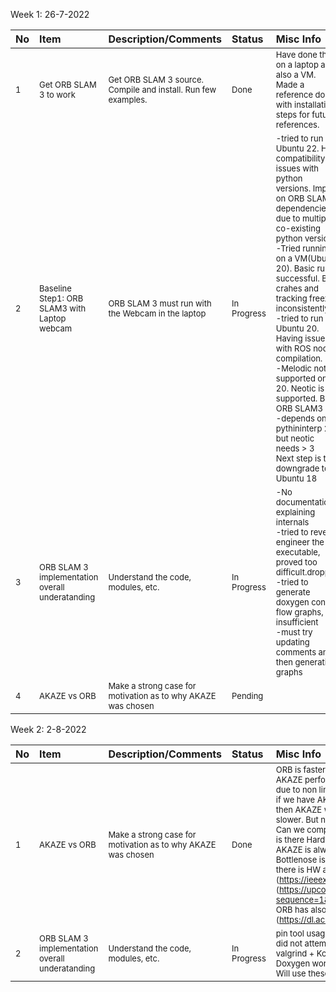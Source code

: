 
Week 1: 26-7-2022

|No			|Item			|Description/Comments			|Status			|Misc Info|		
| :--- |			:--- |			:--- |			:--- |			:--- |		
|<font size=2>	1	</font>|	<font size=2>	Get ORB SLAM 3 to work	</font>|	<font size=2>	Get ORB SLAM 3 source. Compile and install. Run few examples.	</font>|	<font size=2>	Done	</font>|	<font size=2>	Have done this on a laptop and also a VM. Made a reference doc with installation steps for future references.	</font>|
|<font size=2>	2	</font>|	<font size=2>	Baseline Step1: ORB SLAM3 with Laptop webcam	</font>|	<font size=2>	ORB SLAM 3 must run with the Webcam in the laptop	</font>|	<font size=2>	In Progress	</font>|	<font size=2>	 -tried to run on Ubuntu 22. Had compatibility issues with python versions. Impact on ORB SLAM3 dependencies due to multiple co-existing python versions<br/>-Tried running on a VM(Ubuntu 20). Basic run successful. But crahes and tracking freezes inconsistently.<br/>-tried to run on Ubuntu 20. Having issues with ROS node compilation. <br/>-Melodic not supported on 20. Neotic is supported. But ORB SLAM3<br/>-depends on pythininterp 2.7 but neotic needs > 3<br/>Next step is to downgrade to Ubuntu 18	</font>|
|<font size=2>	3	</font>|	<font size=2>	ORB SLAM 3 implementation overall underatanding	</font>|	<font size=2>	Understand the code, modules, etc.	</font>|	<font size=2>	In Progress	</font>|	<font size=2>	 -No documentation explaining internals<br/>-tried to reverse engineer the executable, proved too difficult.dropped<br/>-tried to generate doxygen control flow graphs, but insufficient<br/>-must try updating comments and then generating graphs	</font>|
|<font size=2>	4	</font>|	<font size=2>	AKAZE vs ORB	</font>|	<font size=2>	Make a strong case for motivation as to why AKAZE was chosen	</font>|	<font size=2>	Pending	</font>|	<font size=2>		</font>|

Week 2: 2-8-2022

|No			|Item			|Description/Comments			|Status			|Misc Info|		
| :--- |			:--- |			:--- |			:--- |			:--- |		
|<font size=2>	1	</font>|	<font size=2>	AKAZE vs ORB	</font>|	<font size=2>	Make a strong case for motivation as to why AKAZE was chosen	</font>|	<font size=2>	Done	</font>|	<font size=2>	ORB is faster, but AKAZE is better - AKAZE has Better matching and is Scale invariant. ORB is not scale invariant. AKAZE performs well with low resolution images (640x480). Performance drops with higher resolution. Probably due to non linear scale space.<br/>if we have AKAZE working in real time , then even if there is ORB in HW acceleration, if real time speed is achieved, then AKAZE would be the winner. Bcos if I have real time performance doesn’t matter if it is few nanoseconds slower. But need proof for this.<br/>Can we compare HW based AKAZE with SW based ORB.<br/>is there Hardware based ORB that can be used for comparison<br/>AKAZE is always only preferred for low resolution and not for high resolution<br/>Bottlenose is HD camera, how do we justify this ?<br/>there is HW accelerated ORB. <br/>(https://ieeexplore.ieee.org/document/9651662) <br/> (https://upcommons.upc.edu/bitstream/handle/2117/176803/144679.pdf?sequence=1&isAllowed=y#:~:text=by%20Ra%C3%BAl%20TARANCO,an%20agent's%20location%20within%20it.) <br/> ORB has also improved by adding scale invariance.<br/>(https://dl.acm.org/doi/abs/10.1145/3297156.3297184)  	</font>|
|<font size=2>	2	</font>|	<font size=2>	ORB SLAM 3 implementation overall underatanding	</font>|	<font size=2>	Understand the code, modules, etc.	</font>|	<font size=2>	In Progress	</font>|	<font size=2>	pin tool usage was challenging<br/> did not attempt clang llvm compilation<br/> valgrind + Kcachegrind worked to some extent.<br/>Doxygen worked to some extent<br/> Will use these two and proceed<br/> 	</font>|






